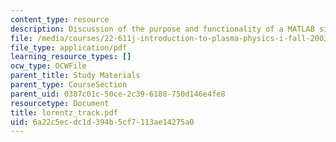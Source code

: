 ```yaml
---
content_type: resource
description: Discussion of the purpose and functionality of a MATLAB simulation.
file: /media/courses/22-611j-introduction-to-plasma-physics-i-fall-2003/6a22c5ecdc1d394b5cf7113ae14275a0_lorentz_track.pdf
file_type: application/pdf
learning_resource_types: []
ocw_type: OCWFile
parent_title: Study Materials
parent_type: CourseSection
parent_uid: 0387c01c-50ce-2c39-6188-750d146e4fe8
resourcetype: Document
title: lorentz_track.pdf
uid: 6a22c5ec-dc1d-394b-5cf7-113ae14275a0
---
```

